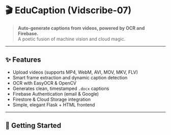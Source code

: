 # 🎬 EduCaption (Vidscribe-07)

> **Auto-generate captions from videos, powered by OCR and Firebase.**  
> A poetic fusion of machine vision and cloud magic.

---

## ✨ Features

- Upload videos (supports MP4, WebM, AVI, MOV, MKV, FLV)
- Smart frame extraction and dynamic caption detection
- OCR with EasyOCR & OpenCV
- Generates clean, timestamped `.docx` captions
- Firebase Authentication (email & Google)
- Firestore & Cloud Storage integration
- Simple, elegant Flask + HTML frontend

---

## 🚀 Getting Started

